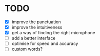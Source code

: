 # TODO
- [x] improve the punctuation
- [x] improve the intuitiveness
- [x] get a way of finding the right microphone
- [ ] add a better interface
- [ ] optimise for speed and accuracy
- [ ] custom words?
